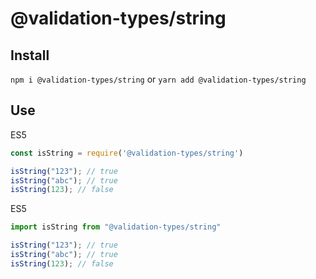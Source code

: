 # @validation-types/string

## Install

`npm i @validation-types/string` or `yarn add @validation-types/string`

## Use

ES5

```js
const isString = require('@validation-types/string')

isString("123"); // true
isString("abc"); // true
isString(123); // false
```

ES5

```js
import isString from "@validation-types/string"

isString("123"); // true
isString("abc"); // true
isString(123); // false
```
